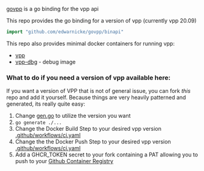 [govpp](https://github.com/FDio/govpp/blob/master/README.md) is a go binding for the vpp api

This repo provides the go binding for a version of vpp (currently vpp 20.09)

```go
import "github.com/edwarnicke/govpp/binapi"
```

This repo also provides minimal docker containers for running vpp:

- [vpp](https://github.com/users/edwarnicke/packages/container/package/govpp%2Fvpp)
- [vpp-dbg](https://github.com/users/edwarnicke/packages/container/package/govpp%2Fvpp) - debug image

### What to do if you need a version of vpp available here:

If you want a version of VPP that is not of general issue, you can fork *this* repo and add it yourself.
Because things are very heavily patterned and generated, its really quite easy:

1. Change [gen.go](https://github.com/edwarnicke/govpp/blob/main/gen.go) to utilize the version you want
2. ```go generate ./...```
3. Change the Docker Build Step to your desired vpp version [.github/workflows/ci.yaml](https://github.com/edwarnicke/govpp/blob/main/.github/workflows/ci.yaml#L46)
4. Change the the Docker Push Step to your desired vpp version [.github/workflows/ci.yaml](https://github.com/edwarnicke/govpp/blob/main/.github/workflows/ci.yaml#L51)
5. Add a GHCR_TOKEN secret to your fork containing a PAT allowing you to push to your [Github Container Registry](https://docs.github.com/en/free-pro-team@latest/packages/managing-container-images-with-github-container-registry/pushing-and-pulling-docker-images)
